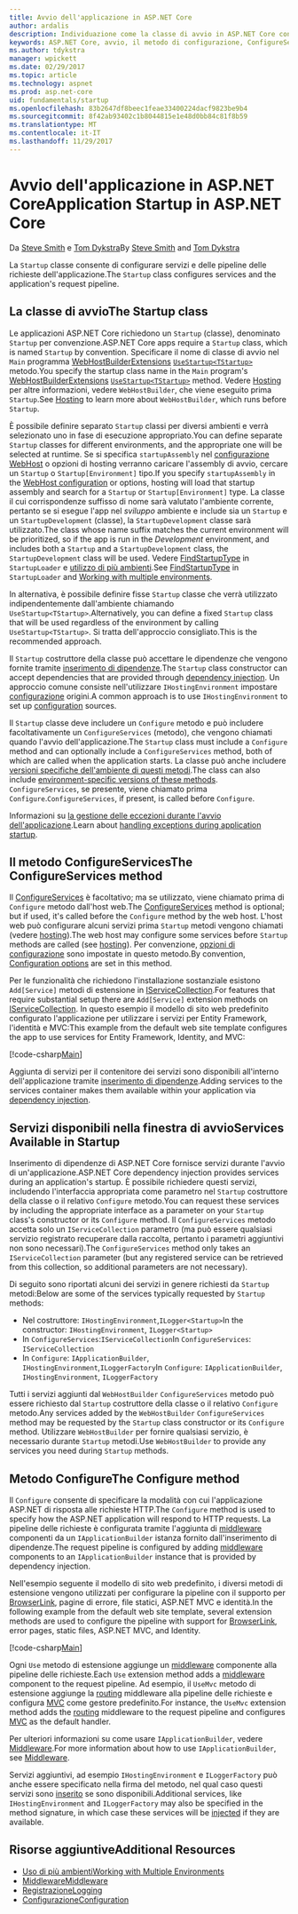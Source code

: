 ```yaml
---
title: Avvio dell'applicazione in ASP.NET Core
author: ardalis
description: Individuazione come la classe di avvio in ASP.NET Core consente di configurare servizi e delle pipeline delle richieste dell'applicazione.
keywords: ASP.NET Core, avvio, il metodo di configurazione, ConfigureServices (metodo)
ms.author: tdykstra
manager: wpickett
ms.date: 02/29/2017
ms.topic: article
ms.technology: aspnet
ms.prod: asp.net-core
uid: fundamentals/startup
ms.openlocfilehash: 83b2647df8beec1feae33400224dacf9823be9b4
ms.sourcegitcommit: 8f42ab93402c1b8044815e1e48d0bb84c81f8b59
ms.translationtype: MT
ms.contentlocale: it-IT
ms.lasthandoff: 11/29/2017
---
```

# <a name="application-startup-in-aspnet-core"></a><span data-ttu-id="c6956-104">Avvio dell'applicazione in ASP.NET Core</span><span class="sxs-lookup"><span data-stu-id="c6956-104">Application Startup in ASP.NET Core</span></span>

<span data-ttu-id="c6956-105">Da [Steve Smith](https://ardalis.com/) e [Tom Dykstra](https://github.com/tdykstra/)</span><span class="sxs-lookup"><span data-stu-id="c6956-105">By [Steve Smith](https://ardalis.com/) and [Tom Dykstra](https://github.com/tdykstra/)</span></span>

<span data-ttu-id="c6956-106">La `Startup` classe consente di configurare servizi e delle pipeline delle richieste dell'applicazione.</span><span class="sxs-lookup"><span data-stu-id="c6956-106">The `Startup` class configures services and the application's request pipeline.</span></span>

## <a name="the-startup-class"></a><span data-ttu-id="c6956-107">La classe di avvio</span><span class="sxs-lookup"><span data-stu-id="c6956-107">The Startup class</span></span>

<span data-ttu-id="c6956-108">Le applicazioni ASP.NET Core richiedono un `Startup` (classe), denominato `Startup` per convenzione.</span><span class="sxs-lookup"><span data-stu-id="c6956-108">ASP.NET Core apps require a `Startup` class, which is named `Startup` by convention.</span></span> <span data-ttu-id="c6956-109">Specificare il nome di classe di avvio nel `Main` programma [WebHostBuilderExtensions](https://docs.microsoft.com/aspnet/core/api/microsoft.aspnetcore.hosting.webhostbuilderextensions) [ `UseStartup<TStartup>` ](https://docs.microsoft.com/aspnet/core/api/microsoft.aspnetcore.hosting.webhostbuilderextensions#Microsoft_AspNetCore_Hosting_WebHostBuilderExtensions_UseStartup__1_Microsoft_AspNetCore_Hosting_IWebHostBuilder_) metodo.</span><span class="sxs-lookup"><span data-stu-id="c6956-109">You specify the startup class name in the `Main` program's [WebHostBuilderExtensions](https://docs.microsoft.com/aspnet/core/api/microsoft.aspnetcore.hosting.webhostbuilderextensions) [`UseStartup<TStartup>`](https://docs.microsoft.com/aspnet/core/api/microsoft.aspnetcore.hosting.webhostbuilderextensions#Microsoft_AspNetCore_Hosting_WebHostBuilderExtensions_UseStartup__1_Microsoft_AspNetCore_Hosting_IWebHostBuilder_) method.</span></span> <span data-ttu-id="c6956-110">Vedere [Hosting](xref:fundamentals/hosting) per altre informazioni, vedere `WebHostBuilder`, che viene eseguito prima `Startup`.</span><span class="sxs-lookup"><span data-stu-id="c6956-110">See [Hosting](xref:fundamentals/hosting) to learn more about `WebHostBuilder`, which runs before `Startup`.</span></span>

<span data-ttu-id="c6956-111">È possibile definire separato `Startup` classi per diversi ambienti e verrà selezionato uno in fase di esecuzione appropriato.</span><span class="sxs-lookup"><span data-stu-id="c6956-111">You can define separate `Startup` classes for different environments, and the appropriate one will be selected at runtime.</span></span> <span data-ttu-id="c6956-112">Se si specifica `startupAssembly` nel [configurazione WebHost](https://docs.microsoft.com/aspnet/core/fundamentals/hosting?tabs=aspnetcore2x#configuring-a-host) o opzioni di hosting verranno caricare l'assembly di avvio, cercare un `Startup` o `Startup[Environment]` tipo.</span><span class="sxs-lookup"><span data-stu-id="c6956-112">If you specify `startupAssembly` in the [WebHost configuration](https://docs.microsoft.com/aspnet/core/fundamentals/hosting?tabs=aspnetcore2x#configuring-a-host) or options, hosting will load that startup assembly and search for a `Startup` or `Startup[Environment]` type.</span></span> <span data-ttu-id="c6956-113">La classe il cui corrispondenze suffisso di nome sarà valutato l'ambiente corrente, pertanto se si esegue l'app nel *sviluppo* ambiente e include sia un `Startup` e un `StartupDevelopment` (classe), la `StartupDevelopment` classe sarà utilizzato.</span><span class="sxs-lookup"><span data-stu-id="c6956-113">The class whose name suffix matches the current environment will be prioritized, so if the app is run in the *Development* environment, and includes both a `Startup` and a `StartupDevelopment` class, the `StartupDevelopment` class will be used.</span></span> <span data-ttu-id="c6956-114">Vedere [FindStartupType](https://github.com/aspnet/Hosting/blob/rel/1.1.0/src/Microsoft.AspNetCore.Hosting/Internal/StartupLoader.cs) in `StartupLoader` e [utilizzo di più ambienti](environments.md#startup-conventions).</span><span class="sxs-lookup"><span data-stu-id="c6956-114">See [FindStartupType](https://github.com/aspnet/Hosting/blob/rel/1.1.0/src/Microsoft.AspNetCore.Hosting/Internal/StartupLoader.cs) in `StartupLoader` and [Working with multiple environments](environments.md#startup-conventions).</span></span>

<span data-ttu-id="c6956-115">In alternativa, è possibile definire fisse `Startup` classe che verrà utilizzato indipendentemente dall'ambiente chiamando `UseStartup<TStartup>`.</span><span class="sxs-lookup"><span data-stu-id="c6956-115">Alternatively, you can define a fixed `Startup` class that will be used regardless of the environment by calling `UseStartup<TStartup>`.</span></span> <span data-ttu-id="c6956-116">Si tratta dell'approccio consigliato.</span><span class="sxs-lookup"><span data-stu-id="c6956-116">This is the recommended approach.</span></span>

<span data-ttu-id="c6956-117">Il `Startup` costruttore della classe può accettare le dipendenze che vengono fornite tramite [inserimento di dipendenze](xref:fundamentals/dependency-injection).</span><span class="sxs-lookup"><span data-stu-id="c6956-117">The `Startup` class constructor can accept dependencies that are provided through [dependency injection](xref:fundamentals/dependency-injection).</span></span> <span data-ttu-id="c6956-118">Un approccio comune consiste nell'utilizzare `IHostingEnvironment` impostare [configurazione](xref:fundamentals/configuration/index) origini.</span><span class="sxs-lookup"><span data-stu-id="c6956-118">A common approach is to use `IHostingEnvironment` to set up [configuration](xref:fundamentals/configuration/index) sources.</span></span>

<span data-ttu-id="c6956-119">Il `Startup` classe deve includere un `Configure` metodo e può includere facoltativamente un `ConfigureServices` (metodo), che vengono chiamati quando l'avvio dell'applicazione.</span><span class="sxs-lookup"><span data-stu-id="c6956-119">The `Startup` class must include a `Configure` method and can optionally include a `ConfigureServices` method, both of which are called when the application starts.</span></span> <span data-ttu-id="c6956-120">La classe può anche includere [versioni specifiche dell'ambiente di questi metodi](xref:fundamentals/environments#startup-conventions).</span><span class="sxs-lookup"><span data-stu-id="c6956-120">The class can also include [environment-specific versions of these methods](xref:fundamentals/environments#startup-conventions).</span></span> <span data-ttu-id="c6956-121">`ConfigureServices`, se presente, viene chiamato prima `Configure`.</span><span class="sxs-lookup"><span data-stu-id="c6956-121">`ConfigureServices`, if present, is called before `Configure`.</span></span>

<span data-ttu-id="c6956-122">Informazioni su [la gestione delle eccezioni durante l'avvio dell'applicazione](xref:fundamentals/error-handling#startup-exception-handling).</span><span class="sxs-lookup"><span data-stu-id="c6956-122">Learn about [handling exceptions during application startup](xref:fundamentals/error-handling#startup-exception-handling).</span></span>

## <a name="the-configureservices-method"></a><span data-ttu-id="c6956-123">Il metodo ConfigureServices</span><span class="sxs-lookup"><span data-stu-id="c6956-123">The ConfigureServices method</span></span>

<span data-ttu-id="c6956-124">Il [ConfigureServices](https://docs.microsoft.com/aspnet/core/api/microsoft.aspnetcore.hosting.startupbase#Microsoft_AspNetCore_Hosting_StartupBase_ConfigureServices_Microsoft_Extensions_DependencyInjection_IServiceCollection_) è facoltativo; ma se utilizzato, viene chiamato prima di `Configure` metodo dall'host web.</span><span class="sxs-lookup"><span data-stu-id="c6956-124">The [ConfigureServices](https://docs.microsoft.com/aspnet/core/api/microsoft.aspnetcore.hosting.startupbase#Microsoft_AspNetCore_Hosting_StartupBase_ConfigureServices_Microsoft_Extensions_DependencyInjection_IServiceCollection_) method is optional; but if used, it's called before the `Configure` method by the web host.</span></span> <span data-ttu-id="c6956-125">L'host web può configurare alcuni servizi prima ``Startup`` metodi vengono chiamati (vedere [hosting](xref:fundamentals/hosting)).</span><span class="sxs-lookup"><span data-stu-id="c6956-125">The web host may configure some services before ``Startup`` methods are called (see [hosting](xref:fundamentals/hosting)).</span></span> <span data-ttu-id="c6956-126">Per convenzione, [opzioni di configurazione](xref:fundamentals/configuration/index) sono impostate in questo metodo.</span><span class="sxs-lookup"><span data-stu-id="c6956-126">By convention, [Configuration options](xref:fundamentals/configuration/index) are set in this method.</span></span>

<span data-ttu-id="c6956-127">Per le funzionalità che richiedono l'installazione sostanziale esistono `Add[Service]` metodi di estensione in [IServiceCollection](https://docs.microsoft.com/aspnet/core/api/microsoft.extensions.dependencyinjection.iservicecollection).</span><span class="sxs-lookup"><span data-stu-id="c6956-127">For features that require substantial setup there are `Add[Service]` extension methods on [IServiceCollection](https://docs.microsoft.com/aspnet/core/api/microsoft.extensions.dependencyinjection.iservicecollection).</span></span> <span data-ttu-id="c6956-128">In questo esempio il modello di sito web predefinito configurato l'applicazione per utilizzare i servizi per Entity Framework, l'identità e MVC:</span><span class="sxs-lookup"><span data-stu-id="c6956-128">This example from the default web site template configures the app to use services for Entity Framework, Identity, and MVC:</span></span>

[!code-csharp[Main](../common/samples/WebApplication1/Startup.cs?highlight=4,7,11&start=40&end=55)]

<span data-ttu-id="c6956-129">Aggiunta di servizi per il contenitore dei servizi sono disponibili all'interno dell'applicazione tramite [inserimento di dipendenze](xref:fundamentals/dependency-injection).</span><span class="sxs-lookup"><span data-stu-id="c6956-129">Adding services to the services container makes them available within your application via [dependency injection](xref:fundamentals/dependency-injection).</span></span>

## <a name="services-available-in-startup"></a><span data-ttu-id="c6956-130">Servizi disponibili nella finestra di avvio</span><span class="sxs-lookup"><span data-stu-id="c6956-130">Services Available in Startup</span></span>

<span data-ttu-id="c6956-131">Inserimento di dipendenze di ASP.NET Core fornisce servizi durante l'avvio di un'applicazione.</span><span class="sxs-lookup"><span data-stu-id="c6956-131">ASP.NET Core dependency injection provides services during an application's startup.</span></span> <span data-ttu-id="c6956-132">È possibile richiedere questi servizi, includendo l'interfaccia appropriata come parametro nel `Startup` costruttore della classe o il relativo `Configure` metodo.</span><span class="sxs-lookup"><span data-stu-id="c6956-132">You can request these services by including the appropriate interface as a parameter on your `Startup` class's constructor or its `Configure` method.</span></span> <span data-ttu-id="c6956-133">Il `ConfigureServices` metodo accetta solo un `IServiceCollection` parametro (ma può essere qualsiasi servizio registrato recuperare dalla raccolta, pertanto i parametri aggiuntivi non sono necessari).</span><span class="sxs-lookup"><span data-stu-id="c6956-133">The `ConfigureServices` method only takes an `IServiceCollection` parameter (but any registered service can be retrieved from this collection, so additional parameters are not necessary).</span></span>

<span data-ttu-id="c6956-134">Di seguito sono riportati alcuni dei servizi in genere richiesti da `Startup` metodi:</span><span class="sxs-lookup"><span data-stu-id="c6956-134">Below are some of the services typically requested by `Startup` methods:</span></span>

* <span data-ttu-id="c6956-135">Nel costruttore: `IHostingEnvironment`,`ILogger<Startup>`</span><span class="sxs-lookup"><span data-stu-id="c6956-135">In the constructor:  `IHostingEnvironment`, `ILogger<Startup>`</span></span>
* <span data-ttu-id="c6956-136">In `ConfigureServices`:`IServiceCollection`</span><span class="sxs-lookup"><span data-stu-id="c6956-136">In `ConfigureServices`:  `IServiceCollection`</span></span>
* <span data-ttu-id="c6956-137">In `Configure`: `IApplicationBuilder`, `IHostingEnvironment`,`ILoggerFactory`</span><span class="sxs-lookup"><span data-stu-id="c6956-137">In `Configure`:  `IApplicationBuilder`, `IHostingEnvironment`, `ILoggerFactory`</span></span>

<span data-ttu-id="c6956-138">Tutti i servizi aggiunti dal ``WebHostBuilder`` ``ConfigureServices`` metodo può essere richiesto dal ``Startup`` costruttore della classe o il relativo ``Configure`` metodo.</span><span class="sxs-lookup"><span data-stu-id="c6956-138">Any services added by the ``WebHostBuilder`` ``ConfigureServices`` method may be requested by the ``Startup`` class constructor or its ``Configure`` method.</span></span> <span data-ttu-id="c6956-139">Utilizzare `WebHostBuilder` per fornire qualsiasi servizio, è necessario durante `Startup` metodi.</span><span class="sxs-lookup"><span data-stu-id="c6956-139">Use `WebHostBuilder` to provide any services you need during `Startup` methods.</span></span>

## <a name="the-configure-method"></a><span data-ttu-id="c6956-140">Metodo Configure</span><span class="sxs-lookup"><span data-stu-id="c6956-140">The Configure method</span></span>

<span data-ttu-id="c6956-141">Il `Configure` consente di specificare la modalità con cui l'applicazione ASP.NET di risposta alle richieste HTTP.</span><span class="sxs-lookup"><span data-stu-id="c6956-141">The `Configure` method is used to specify how the ASP.NET application will respond to HTTP requests.</span></span> <span data-ttu-id="c6956-142">La pipeline delle richieste è configurata tramite l'aggiunta di [middleware](middleware.md) componenti da un `IApplicationBuilder` istanza fornito dall'inserimento di dipendenze.</span><span class="sxs-lookup"><span data-stu-id="c6956-142">The request pipeline is configured by adding [middleware](middleware.md) components to an `IApplicationBuilder` instance that is provided by dependency injection.</span></span>

<span data-ttu-id="c6956-143">Nell'esempio seguente il modello di sito web predefinito, i diversi metodi di estensione vengono utilizzati per configurare la pipeline con il supporto per [BrowserLink](http://vswebessentials.com/features/browserlink), pagine di errore, file statici, ASP.NET MVC e identità.</span><span class="sxs-lookup"><span data-stu-id="c6956-143">In the following example from the default web site template, several extension methods are used to configure the pipeline with support for [BrowserLink](http://vswebessentials.com/features/browserlink), error pages, static files, ASP.NET MVC, and Identity.</span></span>

[!code-csharp[Main](../common/samples/WebApplication1/Startup.cs?highlight=8,9,10,14,17,19,21&start=58&end=84)]

<span data-ttu-id="c6956-144">Ogni `Use` metodo di estensione aggiunge un [middleware](xref:fundamentals/middleware) componente alla pipeline delle richieste.</span><span class="sxs-lookup"><span data-stu-id="c6956-144">Each `Use` extension method adds a [middleware](xref:fundamentals/middleware) component to the request pipeline.</span></span> <span data-ttu-id="c6956-145">Ad esempio, il `UseMvc` metodo di estensione aggiunge la [routing](routing.md) middleware alla pipeline delle richieste e configura [MVC](xref:mvc/overview) come gestore predefinito.</span><span class="sxs-lookup"><span data-stu-id="c6956-145">For instance, the `UseMvc` extension method adds the [routing](routing.md) middleware to the request pipeline and configures [MVC](xref:mvc/overview) as the default handler.</span></span>

<span data-ttu-id="c6956-146">Per ulteriori informazioni su come usare `IApplicationBuilder`, vedere [Middleware](xref:fundamentals/middleware).</span><span class="sxs-lookup"><span data-stu-id="c6956-146">For more information about how to use `IApplicationBuilder`, see [Middleware](xref:fundamentals/middleware).</span></span>

<span data-ttu-id="c6956-147">Servizi aggiuntivi, ad esempio `IHostingEnvironment` e `ILoggerFactory` può anche essere specificato nella firma del metodo, nel qual caso questi servizi sono [inserito](dependency-injection.md) se sono disponibili.</span><span class="sxs-lookup"><span data-stu-id="c6956-147">Additional services, like `IHostingEnvironment` and `ILoggerFactory` may also be specified in the method signature, in which case these services will be [injected](dependency-injection.md) if they are available.</span></span> 

## <a name="additional-resources"></a><span data-ttu-id="c6956-148">Risorse aggiuntive</span><span class="sxs-lookup"><span data-stu-id="c6956-148">Additional Resources</span></span>

* [<span data-ttu-id="c6956-149">Uso di più ambienti</span><span class="sxs-lookup"><span data-stu-id="c6956-149">Working with Multiple Environments</span></span>](xref:fundamentals/environments)
* [<span data-ttu-id="c6956-150">Middleware</span><span class="sxs-lookup"><span data-stu-id="c6956-150">Middleware</span></span>](xref:fundamentals/middleware)
* [<span data-ttu-id="c6956-151">Registrazione</span><span class="sxs-lookup"><span data-stu-id="c6956-151">Logging</span></span>](xref:fundamentals/logging/index)
* [<span data-ttu-id="c6956-152">Configurazione</span><span class="sxs-lookup"><span data-stu-id="c6956-152">Configuration</span></span>](xref:fundamentals/configuration/index)
